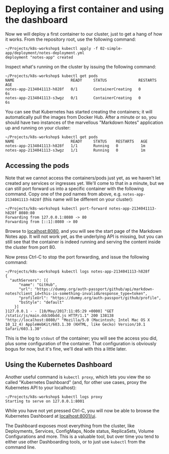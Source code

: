 # Deploying a first container and using the dashboard

Now we will deploy a first container to our cluster, just to get a hang of how it works. From the repository root, use the following command:

```
~/Projects/k8s-workshop$ kubectl apply -f 02-simple-app/deployment/notes-deployment.yml
deployment "notes-app" created
```

Inspect what's running on the cluster by issuing the following command:

```
~/Projects/k8s-workshop$ kubectl get pods
NAME                         READY     STATUS              RESTARTS   AGE
notes-app-2134041113-h828f   0/1       ContainerCreating   0          6s
notes-app-2134041113-s3wgz   0/1       ContainerCreating   0          6s
```

You can see that Kubernetes has started creating the containers; it will automatically pull the images from Docker Hub. After a minute or so, you should have two instances of the marvellous "Markdown Notes" application up and running on your cluster:

```
~/Projects/k8s-workshop$ kubectl get pods
NAME                         READY     STATUS    RESTARTS   AGE
notes-app-2134041113-h828f   1/1       Running   0          1m
notes-app-2134041113-s3wgz   1/1       Running   0          1m
```

## Accessing the pods

Note that we cannot access the containers/pods just yet, as we haven't let created any services or ingresses yet. We'll come to that in a minute, but we can still port forward us into a specific container with the following command. Copy one of the pod names from above, e.g. `notes-app-2134041113-h828f` (this name will be different on your cluster):

```
~/Projects/k8s-workshop$ kubectl port-forward notes-app-2134041113-h828f 8080:80
Forwarding from 127.0.0.1:8080 -> 80
Forwarding from [::1]:8080 -> 80
```

Browse to [localhost:8080](http://localhost:8080), and you will see the start page of the Markdown Notes app. It will not work yet, as the underlying API is missing, but you can still see that the container is indeed running and serving the content inside the cluster from port 80.

Now press Ctrl-C to stop the port forwarding, and issue the following command:

```
~/Projects/k8s-workshop$ kubectl logs notes-app-2134041113-h828f
{
  "authServers": [{
      "name": "GitHub",
      "url": "https://dummy.org/auth-passport/github/api/markdown-notes?client_id=this-is-something-invalid&response_type=token",
      "profileUrl": "https://dummy.org/auth-passport/github/profile",
      "bsStyle": "default"
    }]
}127.0.0.1 - - [10/May/2017:11:05:29 +0000] "GET /static/js/main.ddcb0bdd.js HTTP/1.1" 200 138138 "http://localhost:8080/" "Mozilla/5.0 (Macintosh; Intel Mac OS X 10_12_4) AppleWebKit/603.1.30 (KHTML, like Gecko) Version/10.1 Safari/603.1.30"
```

This is the log to `stdout` of the container; you will see the access you did, plus some configuration of the container. That configuration is obviously bogus for now, but it's fine, we'll deal with this a little later.

## Using the Kubernetes Dashboard

Another useful command is `kubectl proxy`, which lets you view the so called "Kubernetes Dashboard" (and, for other use cases, proxy the Kubernetes API to your localhost):

```
~/Projects/k8s-workshop$ kubectl logs proxy
Starting to serve on 127.0.0.1:8001
```

While you have not yet pressed Ctrl-C, you will now be able to browse the Kubernetes Dashboard at [localhost:8001/ui](http://localhost:8001/ui).

The Dashboard exposes most everything from the cluster, like Deployments, Services, ConfigMaps, Node status, ReplicaSets, Volume Configurations and more. This is a valuable tool, but over time you tend to either use other Dashboarding tools, or to just use `kubectl` from the command line.
